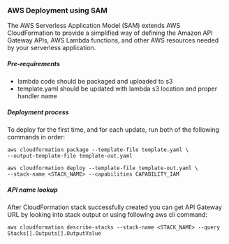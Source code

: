 ### AWS Deployment using SAM
The AWS Serverless Application Model (SAM) extends AWS CloudFormation to provide a simplified way of defining the Amazon API Gateway APIs, AWS Lambda functions, and other AWS resources needed by your serverless application.

##### Pre-requirements
* lambda code should be packaged and uploaded to s3
* template.yaml should be updated with lambda s3 location and proper handler name

##### Deployment process
To deploy for the first time, and for each update, run both of the following commands in order:
```
aws cloudformation package --template-file template.yaml \
--output-template-file template-out.yaml
```
```
aws cloudformation deploy --template-file template-out.yaml \
--stack-name <STACK_NAME> --capabilities CAPABILITY_IAM
```

##### API name lookup
After CloudFormation stack successfully created you can get API Gateway URL by looking into stack output or using following aws cli command:
```
aws cloudformation describe-stacks --stack-name <STACK_NAME> --query Stacks[].Outputs[].OutputValue
```
